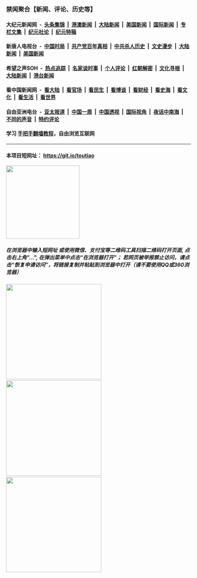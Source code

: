 ### 禁闻聚合【新闻、评论、历史等】

#### 大纪元新闻网 &nbsp;-&nbsp; [头条集锦](indexes/E头条集锦.md?t=02041355) &nbsp;|&nbsp; [港澳新闻](indexes/E港澳新闻.md?t=02041355)  &nbsp;|&nbsp; [大陆新闻](indexes/E大陆新闻.md?t=02041355) &nbsp;|&nbsp; [美国新闻](indexes/E美国新闻.md?t=02041355) &nbsp;|&nbsp; [国际新闻](indexes/E国际新闻.md?t=02041355) &nbsp;|&nbsp; [专栏文集](indexes/E专栏文集.md?t=02041355) &nbsp;|&nbsp; [纪元社论](indexes/E纪元社论.md?t=02041355) &nbsp;|&nbsp; [纪元特稿](indexes/E纪元特稿.md?t=02041355) 

#### 新唐人电视台 &nbsp;-&nbsp; [中国时局](indexes/N中国时局.md?t=02041355) &nbsp;|&nbsp; [共产党百年真相](indexes/N共产党百年真相.md?t=02041355) &nbsp;|&nbsp; [中共杀人历史](indexes/N中共杀人历史.md?t=02041355) &nbsp;|&nbsp; [文史漫步](indexes/N文史漫步.md?t=02041355) &nbsp;|&nbsp; [大陆新闻](indexes/N大陆新闻.md?t=02041355) &nbsp;|&nbsp; [美国新闻](indexes/N美国新闻.md?t=02041355)

#### 希望之声SOH &nbsp;-&nbsp; [热点追踪](indexes/H热点追踪.md?t=02041355) &nbsp;|&nbsp; [名家谈时事](indexes/H名家谈时事.md?t=02041355) &nbsp;|&nbsp; [个人评论](indexes/H个人评论.md?t=02041355)  &nbsp;|&nbsp; [红朝解密](indexes/H红朝解密.md?t=02041355) &nbsp;|&nbsp; [文化寻根](indexes/H文化寻根.md?t=02041355) &nbsp;|&nbsp; [大陆新闻](indexes/H大陆新闻.md?t=02041355) &nbsp;|&nbsp; [港台新闻](indexes/H港台新闻.md?t=02041355)

#### 看中国新闻网 &nbsp;-&nbsp; [看大陆](indexes/S看大陆.md?t=02041355) &nbsp;|&nbsp; [看官场](indexes/S看官场.md?t=02041355) &nbsp;|&nbsp; [看民生](indexes/S看民生.md?t=02041355)  &nbsp;|&nbsp; [看博谈](indexes/S看博谈.md?t=02041355) &nbsp;|&nbsp; [看财经](indexes/S看财经.md?t=02041355) &nbsp;|&nbsp; [看史海](indexes/S看史海.md?t=02041355) &nbsp;|&nbsp; [看文化](indexes/S看文化.md?t=02041355) &nbsp;|&nbsp; [看生活](indexes/S看生活.md?t=02041355) &nbsp;|&nbsp; [看世界](indexes/S看世界.md?t=02041355)

#### 自由亚洲电台 &nbsp;-&nbsp; [亚太报道](indexes/R亚太报道.md?t=02041355) &nbsp;|&nbsp; [中国一周](indexes/R中国一周.md?t=02041355) &nbsp;|&nbsp; [中国透视](indexes/R中国透视.md?t=02041355)  &nbsp;|&nbsp; [国际视角](indexes/R国际视角.md?t=02041355) &nbsp;|&nbsp; [夜话中南海](indexes/R夜话中南海.md?t=02041355) &nbsp;|&nbsp; [不同的声音](indexes/R不同的声音.md?t=02041355) &nbsp;|&nbsp; [特约评论](indexes/R特约评论.md?t=02041355)

#### 学习 [手把手翻墙教程](https://github.com/gfw-breaker/guides/wiki)，自由浏览互联网

----

#### 本项目短网址： https://git.io/toutiao
<img src="https://raw.githubusercontent.com/gfw-breaker/banned-news/master/scripts/img/qr.png" width="200px"/>  

##### 在浏览器中输入短网址 或使用微信、支付宝等二维码工具扫描二维码打开页面, 点击右上角"...", 在弹出菜单中点击“在浏览器打开”； 若网页被举报禁止访问，请点击“恢复申请访问”，将链接复制并粘贴到浏览器中打开（请不要使用QQ或360浏览器）

<img src="https://raw.githubusercontent.com/gfw-breaker/banned-news/master/scripts/img/1.png" width="260px"/> &nbsp; <img src="https://raw.githubusercontent.com/gfw-breaker/banned-news/master/scripts/img/2.png" width="260px"/> &nbsp; <img src="https://raw.githubusercontent.com/gfw-breaker/banned-news/master/scripts/img/3.png" width="260px"/>
